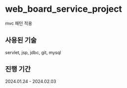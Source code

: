 # web_board_service_project
mvc 패턴 적용
## 사용된 기술
servlet, jsp, jdbc, git, mysql
## 진행 기간
2024.01.24 - 2024.02.03
